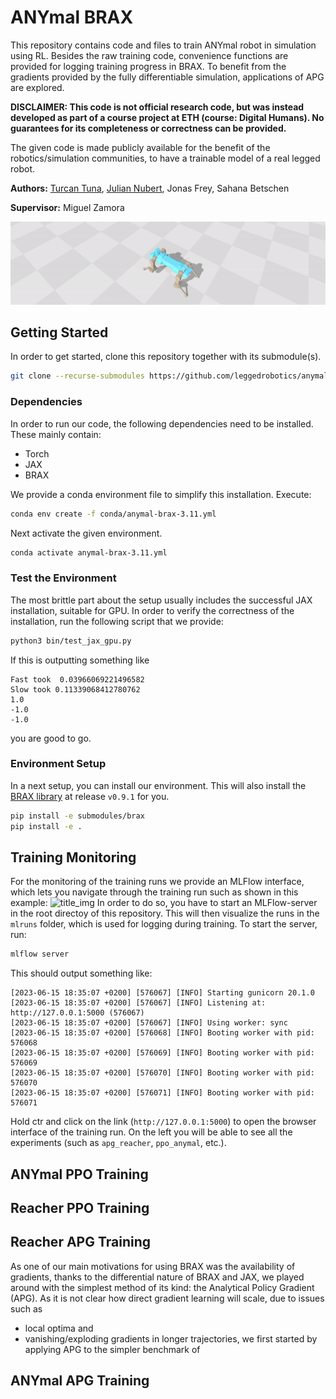 # ANYmal BRAX
This repository contains code and files to train ANYmal robot in simulation using RL. 
Besides the raw training code, convenience functions are provided for logging training progress in BRAX. 
To benefit from the gradients provided by the fully differentiable simulation, applications of APG are explored.

**DISCLAIMER: This code is not official research code, but was instead developed as part of a course project at ETH (course: Digital Humans). No guarantees for its completeness or correctness can be provided.**

The given code is made publicly available for the benefit of the robotics/simulation communities, to have a trainable model of a real legged robot.

**Authors:** [Turcan Tuna](https://www.turcantuna.com/), [Julian Nubert](https://www.juliannubert.com), Jonas Frey, Sahana Betschen

**Supervisor:** Miguel Zamora

![title_img](images/anymal_running.gif)

## Getting Started
In order to get started, clone this repository together with its submodule(s).

```bash
git clone --recurse-submodules https://github.com/leggedrobotics/anymal_brax.git
```

### Dependencies
In order to run our code, the following dependencies need to be installed. These mainly contain:
* Torch
* JAX
* BRAX

We provide a conda environment file to simplify this installation. Execute:
```bash
conda env create -f conda/anymal-brax-3.11.yml
```
Next activate the given environment.
```bash
conda activate anymal-brax-3.11.yml
```

### Test the Environment
The most brittle part about the setup usually includes the successful JAX installation, suitable for GPU. In order to verify the correctness of the installation, run the following script that we provide:
```bash
python3 bin/test_jax_gpu.py
```
If this is outputting something like
```
Fast took  0.03966069221496582
Slow took 0.11339068412780762
1.0
-1.0
-1.0
```
you are good to go.

### Environment Setup
In a next setup, you can install our environment. This will also install the [BRAX library](https://github.com/google/brax/tree/v0.9.1) at release `v0.9.1` for you.
```bash
pip install -e submodules/brax
pip install -e .
```

## Training Monitoring
For the monitoring of the training runs we provide an MLFlow interface, which lets you navigate through the training run such as shown in this example:
![title_img](images/mlflow_example.gif)
In order to do so, you have to start an MLFlow-server in the root directoy of this repository. This will then visualize the runs in the `mlruns` folder, which is used for logging during training.
To start the server, run:
```bash
mlflow server
```
This should output something like:
```
[2023-06-15 18:35:07 +0200] [576067] [INFO] Starting gunicorn 20.1.0
[2023-06-15 18:35:07 +0200] [576067] [INFO] Listening at: http://127.0.0.1:5000 (576067)
[2023-06-15 18:35:07 +0200] [576067] [INFO] Using worker: sync
[2023-06-15 18:35:07 +0200] [576068] [INFO] Booting worker with pid: 576068
[2023-06-15 18:35:07 +0200] [576069] [INFO] Booting worker with pid: 576069
[2023-06-15 18:35:07 +0200] [576070] [INFO] Booting worker with pid: 576070
[2023-06-15 18:35:07 +0200] [576071] [INFO] Booting worker with pid: 576071
```
Hold ctr and click on the link (`http://127.0.0.1:5000`) to open the browser interface of the training run.
On the left you will be able to see all the experiments (such as `apg_reacher`, `ppo_anymal`, etc.).

## ANYmal PPO Training

## Reacher PPO Training

## Reacher APG Training
As one of our main motivations for using BRAX was the availability of gradients, thanks to the differential nature of BRAX and JAX, we played around with the simplest method of its kind:
the Analytical Policy Gradient (APG). As it is not clear how direct gradient learning will scale, due to issues such as
* local optima and
* vanishing/exploding gradients in longer trajectories,
we first started by applying APG to the simpler benchmark of 

## ANYmal APG Training